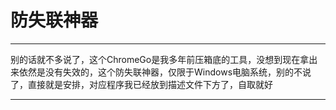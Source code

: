 # 防失联神器

----------------

别的话就不多说了，这个ChromeGo是我多年前压箱底的工具，没想到现在拿出来依然是没有失效的，这个防失联神器，仅限于Windows电脑系统，别的不说了，直接就是安排，对应程序我已经放到描述文件下方了，自取就好

----------------